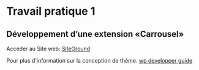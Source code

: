 # Travail pratique 1
## Développement d’une extension «Carrousel»

Accéder au Site web: 
[SiteGround](https://eddym91.sg-host.com/)

Pour plus d'information sur la conception de thème.
[wp developper guide](https://developer.wordpress.org/)